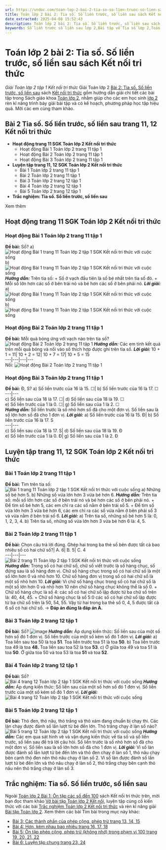 ```yaml
---
url: https://vndoc.com/toan-lop-2-bai-2-tia-so-so-lien-truoc-so-lien-sau-sach-ket-noi-tri-thuc-233389
title: Toán lớp 2 bài 2: Tia số. Số liền trước, số liền sau sách Kết nối tri thức - Giải Toán lớp 2 tập 1 Kết nối tri thức - VnDoc.com
date_extracted: 2025-04-08 15:52:43
description: Toán lớp 2 bài 2: Tia số. Số liền trước, số liền sau sách Kết nối tri thức với hướng dẫn chi tiết lời giải giúp cho các em học sinh tham khảo, ôn tập, củng cố kỹ năng giải Toán lớp 2. Cùng giải toán lớp 2 kết nối tri thức nhé.
keywords: Số liền trước số liền sau lớp 2,Bài tập về Tia số lớp 2,Toán lớp 2,Giải Toán lớp 2,Toán 2,giải Toán 2,bài tập toán lớp 2,toan lop 2,toán lớp 2 tập 1,toán 2 tập 1,học toán lớp 2,Giải Toán lớp 2 bài 2,toán lớp 2 kết nối tri thức với cuộc sống,toán lớp 2 kết nối tri thức,toán 2 kết nối tri thức với cuộc sống,sách giáo khoa toán lớp 2 kết nối tri thức,toán lớp 2 tập 1 kết nối tri thức,toán lớp 2 sách kết nối tri thức,giải toán lớp 2 kết nối tri thức
---
```


# Toán lớp 2 bài 2: Tia số. Số liền trước, số liền sau sách Kết nối tri thức
 _Giải Toán lớp 2 tập 1 Kết nối tri thức_
Giải Toán lớp 2 [Bài 2: Tia số. Số liền trước, số liền sau](<https://vndoc.com/toan-lop-2-bai-2-tia-so-so-lien-truoc-so-lien-sau-sach-ket-noi-tri-thuc-233389?t=5>) sách [Kết nối tri thức](<https://vndoc.com/bo-sach-giao-khoa-lop-2-sach-ket-noi-227401>) gồm hướng dẫn giải chi tiết các bài tập trong  Sách giáo khoa [Toán lớp 2](<https://vndoc.com/toan-lop2> "Toán lớp 2"), nhằm giúp cho các em học sinh [lớp 2](<https://vndoc.com/tai-lieu-hoc-tap-lop2>) rèn kĩ năng trình bày giải bài tập và có kế hoạch, phương pháp học tập hiệu quả. Mời các em cùng tham khảo.
## **Bài 2 Tia số. Số liền trước, số liền sau trang 11, 12 Kết nối tri thức**
  * **Hoạt động trang 11 SGK Toán lớp 2 Kết nối tri thức**
    * Hoạt động Bài 1 Toán lớp 2 trang 11 tập 1
    * Hoạt động Bài 2 Toán lớp 2 trang 11 tập 1
    * Hoạt động Bài 3 Toán lớp 2 trang 11 tập 1
  * **Luyện tập trang 11, 12 SGK Toán lớp 2 Kết nối tri thức**
    * Bài 1 Toán lớp 2 trang 11 tập 1
    * Bài 2 Toán lớp 2 trang 11 tập 1
    * Bài 3 Toán lớp 2 trang 12 tập 1
    * Bài 4 Toán lớp 2 trang 12 tập 1
    * Bài 5 Toán lớp 2 trang 12 tập 1
  * **Trắc nghiệm: Tia số. Số liền trước, số liền sau**

Xem thêm
## Hoạt động trang 11 SGK Toán lớp 2 Kết nối tri thức
### Hoạt động Bài 1 Toán lớp 2 trang 11 tập 1
**Đề bài:** Số?
a\)
![Hoạt động Bài 1 trang 11 Toán lớp 2 tập 1 SGK Kết nối tri thức với cuộc sống](https://i.vdoc.vn/data/image/2021/05/27/bai-1-toan-lop-2-trang-11-tap-1-ket-noi-hoat-dong-anh-so-1.jpg)
b\)
![Hoạt động Bài 1 trang 11 Toán lớp 2 tập 1 SGK Kết nối tri thức với cuộc sống](https://i.vdoc.vn/data/image/2021/05/27/bai-1-toan-lop-2-trang-11-tap-1-ket-noi-hoat-dong-anh-so-2.jpg)
_**Hướng dẫn:**_
Trên tia số:
\+ Số ở vạch đầu tiên là số bé nhất trên tia số đó.
\+ Mỗi số lớn hơn các số ở bên trái nó và bé hơn các số ở bên phải nó.
_**Lời giải:**_
a\)
![Hoạt động Bài 1 trang 11 Toán lớp 2 tập 1 SGK Kết nối tri thức với cuộc sống](https://i.vdoc.vn/data/image/2021/05/27/bai-1-toan-lop-2-trang-11-tap-1-ket-noi-hoat-dong-anh-so-3.jpg)
b\)
![Hoạt động Bài 1 trang 11 Toán lớp 2 tập 1 SGK Kết nối tri thức với cuộc sống](https://i.vdoc.vn/data/image/2021/05/27/bai-1-toan-lop-2-trang-11-tap-1-ket-noi-hoat-dong-anh-so-4.jpg)
### Hoạt động Bài 2 Toán lớp 2 trang 11 tập 1
**Đề bài:** Mỗi quả bóng ứng với vạch nào trên tia số?
![Hoạt động Bài 2 Toán lớp 2 trang 11 tập 1](https://i.vdoc.vn/data/image/2022/08/09/1620873913-iqli.jpg)
_**Hướng dẫn:**_
Các em tính kết quả trên mỗi quả bóng và nối vào số thích hợp được ghi trên tia số.
_**Lời giải:**_
10 + 1 = 11| 10 + 2 = 12| 10 + 7 = 17| 10 + 5 = 15  
---|---|---|---  
Nối:
![Hoạt động Bài 2 Toán lớp 2 trang 11 tập 1](https://i.vdoc.vn/data/image/2022/08/09/a2-tia-so-tr11-hd-b2-lg.png)
### Hoạt động Bài 3 Toán lớp 2 trang 11 tập 1
**Đề bài:** Đ, S?
a\) Số liền trước của 16 là 15. ☐| b\) Số liền trước của 16 là 17. ☐  
---|---  
c\) Số liền sau của 18 là 17. ☐| d\) Số liền sau của 18 là 19. ☐  
e\) Số liền trước của 1 là 0. ☐| g\) Số liền sau của 1 là 2. ☐  
 _**Hướng dẫn:**_
Số liền trước là số nhỏ hơn số đã cho một đơn vị.
Số liền sau là số lớn hơn số đã cho 1 đơn vị.
_**Lời giải:**_
a\) Số liền trước của 16 là 15. Đ| b\) Số liền trước của 16 là 17. S  
---|---  
c\) Số liền sau của 18 là 17. S| d\) Số liền sau của 18 là 19. Đ  
e\) Số liền trước của 1 là 0. Đ| g\) Số liền sau của 1 là 2. Đ  
## Luyện tập trang 11, 12 SGK Toán lớp 2 Kết nối tri thức
### Bài 1 Toán lớp 2 trang 11 tập 1
**Đề bài:** Tìm trên tia số:
![Bài 1 trang 11 Toán lớp 2 tập 1 SGK Kết nối tri thức với cuộc sống](https://i.vdoc.vn/data/image/2021/05/27/bai-1-toan-lop-2-trang-11-tap-1-ket-noi-luyen-tap-anh-so-1.jpg)
a\) Những số bé hơn 5.
b\) Những số vừa lớn hơn 3 vừa bé hơn 6.
_**Hướng dẫn:**_
Trên tia số: mỗi số lớn hơn các số ở bên trái nó và bé hơn các số ở bên phải nó.
\+ Để tìm số bé hơn 5, các em chỉ ra các số nằm ở bên trái số 5.
\+ Để tìm số vừa lớn hơn 3 vừa bé hơn 6, các em chỉ ra các số vừa nằm ở bên phải số 3 và vừa nằm ở bên trái số 6.
_**Lời giải:**_
a\) Trên tia số, những số bé hơn 5 là: 0, 1, 2, 3, 4.
b\) Trên tia số, những số vừa lớn hơn 3 vừa bé hơn 6 là: 4, 5.
### Bài 2 Toán lớp 2 trang 11 tập 1
**Đề bài:** Chọn câu trả lời đúng.
Ghép hai trong ba thẻ số bên được tất cả bao nhiêu số có hai chữ số?| A. 6| B. 5| C. 4  
---|---|---  
![Bài 2 trang 11 Toán lớp 2 tập 1 SGK Kết nối tri thức với cuộc sống](https://i.vdoc.vn/data/image/2021/05/27/bai-2-toan-lop-2-trang-11-tap-1-ket-noi-luyen-tap-anh-so-1.jpg)  
 _**Hướng dẫn:**_
Trong số có hai chữ số, chữ số viết trước là số hàng chục, số đứng sau là số hàng đơn vị.
Chữ số hàng chục trong số có hai chữ số là một số lớn hơn 0 và nhỏ hơn 10.
Chữ số hàng đơn vị trong số có hai chữ số là một số nhỏ hơn 10.
_**Lời giải:**_
Vì chữ số hàng chục trong số có hai chữ số là một số lớn hơn 0 và nhỏ hơn 10 nên chữ số hàng chục không thể là số 0.
\+ Chữ số hàng chục là số 4: các số có hai chữ số lập được từ ba chữ số trên là: 40, 44, 45.
\+ Chữ số hàng chục là số 5:0 các số có hai chữ số lập được từ ba chữ số trên là 50, 54, 55.
Vậy từ hai trong ba thẻ số 0, 4, 5 được tất cả 6 số có hai chữ số.
→ **Đáp án đúng là đáp án A.**
### Bài 3 Toán lớp 2 trang 12 tập 1
**Đề bài:** Số?
![image](https://i.vdoc.vn/data/image/2022/08/09/1620873913-jg0h.jpg)
_**Hướng dẫn:**_
Áp dụng kiến thức:
Số liền sau của một số hơn số đó 1 đơn vị.
Số liền trước của một số kém số đó 1 đơn vị.
_**Lời giải:**_
a\) Toa liền sau toa 50 là toa **51**.
Toa liền trước toa 51 là toa **50**.
b\) Toa liền trước toa 49 là toa **48.**
Toa liền sau toa 52 là toa **53**.
c\) Ở giữa toa 49 và toa 51 là toa **50**.
Ở giữa toa 50 và toa 53 là toa **51** và toa **52**.
### Bài 4 Toán lớp 2 trang 12 tập 1
**Đề bài:** Số?
![Bài 4 trang 12 Toán lớp 2 tập 1 SGK Kết nối tri thức với cuộc sống](https://i.vdoc.vn/data/image/2021/05/27/bai-4-toan-lop-2-trang-12-tap-1-ket-noi-luyen-tap-anh-so-1.jpg)
_**Hướng dẫn:**_
Áp dụng kiến thức:
Số liền sau của một số hơn số đó 1 đơn vị.
Số liền trước của một số kém số đó 1 đơn vị.
_**Lời giải:**_
![Bài 4 trang 12 Toán lớp 2 tập 1 SGK Kết nối tri thức với cuộc sống](https://i.vdoc.vn/data/image/2021/05/27/bai-4-toan-lop-2-trang-12-tap-1-ket-noi-luyen-tap-anh-so-2.jpg)
### Bài 5 Toán lớp 2 trang 12 tập 1
**Đề bài:** Thỏ đen, thỏ nâu, thỏ trắng và thỏ xám đang chuẩn bị chạy thi. Các làn chạy được đánh số lần lượt từ bé đến lớn. Thỏ trắng chạy ở làn số nào?
![Bài 5 trang 12 Toán lớp 2 tập 1 SGK Kết nối tri thức với cuộc sống](https://i.vdoc.vn/data/image/2021/05/27/bai-5-toan-lop-2-trang-12-tap-1-ket-noi-luyen-tap-anh-so-1.jpg)
_**Hướng dẫn:**_
Các em qua sát hình vẽ và vận dụng kiến thức về tia số và số liền trước, số liền sau để trả lời câu hỏi.
Số liền trước là số nhỏ hơn số đã cho một đơn vị. Số liền sau là số lớn hơn số đã cho 1 đơn vị.
_**Lời giải:**_
Vì số làn được đánh số lần lượt từ bé đến lớn và thỏ đen chạy ở làn số 1, thỏ nâu chạy bên cạnh thỏ đen nên thỏ nâu chạy ở làn số 2.
Vì số làn được đánh số lần lượt từ bé đến lớn và thỏ nâu chạy ở làn số 2, thỏ trắng chạy bên cạnh thỏ nâu nên thỏ trắng chạy ở làn số 3.
## Trắc nghiệm: Tia số. Số liền trước, số liền sau
Ngoài [Toán lớp 2 Bài 1: Ôn tập các số đến 100](<https://vndoc.com/toan-lop-2-bai-2-tia-so-so-lien-truoc-so-lien-sau-sach-ket-noi-tri-thuc-233389>) sách Kết nối tri thức trên, mời bạn đọc tham khảo [Vở bài tập Toán lớp 2 Kết nối](<https://vndoc.com/vo-bai-tap-toan2> "Vở bài tập Toán lớp 2 Kết nối"), luyện tập củng cố kiến thức với các bài [Trắc nghiệm Toán lớp 2 Kết nối tri thức](<https://vndoc.com/trac-nghiem-toan-lop-2-ket-noi-tri-thuc> "Trắc nghiệm Toán lớp 2 Kết nối tri thức") và rèn kĩ năng giải [Bài tập Toán lớp 2](<https://vndoc.com/bai-tap-toan-lop2> "Bài tập Toán lớp 2").
Xem thêm các bài Tìm bài trong mục này khác:
  * [Bài 3: Các thành phần của phép cộng, phép trừ trang 13, 14, 15](</toan-lop-2-bai-3-cac-thanh-phan-cua-phep-cong-phep-tru-sach-ket-noi-tri-thuc-233416>)
  * [Bài 4: Hơn, kém nhau bao nhiêu trang 16, 17, 18](</toan-lop-2-bai-4-hon-kem-nhau-bao-nhieu-sach-ket-noi-tri-thuc-voi-cuoc-song-234565>)
  * [Bài 5: Ôn tập phép cộng, phép trừ \(không nhớ\) trong phạm vi 100 trang 19, 20, 21, 22](</toan-lop-2-bai-5-on-tap-phep-cong-phep-tru-khong-nho-trong-pham-vi-100-sach-ket-noi-234569>)
  * [Bài 6: Luyện tập chung trang 23, 24](</toan-lop-2-bai-6-luyen-tap-chung-sach-ket-noi-tri-thuc-234570>)

